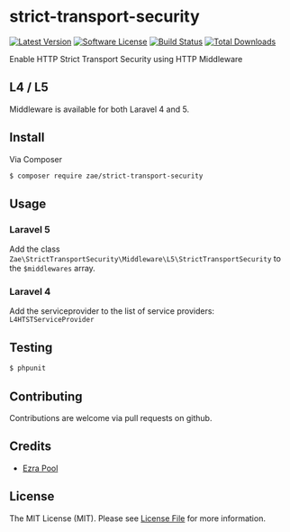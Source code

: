 # strict-transport-security

[![Latest Version](https://img.shields.io/github/release/Zae/strict-transport-security.svg?style=flat-square)](https://github.com/Zae/strict-transport-security/releases)
[![Software License](https://img.shields.io/badge/license-MIT-brightgreen.svg?style=flat-square)](LICENSE.md)
[![Build Status](https://img.shields.io/travis/Zae/strict-transport-security/master.svg?style=flat-square)](https://travis-ci.org/Zae/strict-transport-security)
[![Total Downloads](https://img.shields.io/packagist/dt/Zae/strict-transport-security.svg?style=flat-square)](https://packagist.org/packages/Zae/strict-transport-security)

Enable HTTP Strict Transport Security using HTTP Middleware

## L4 / L5

Middleware is available for both Laravel 4 and 5.

## Install

Via Composer

``` bash
$ composer require zae/strict-transport-security
```

## Usage

### Laravel 5
Add the class `Zae\StrictTransportSecurity\Middleware\L5\StrictTransportSecurity` to the `$middlewares` array.

### Laravel 4
Add the serviceprovider to the list of service providers: `L4HTSTServiceProvider`

## Testing

``` bash
$ phpunit
```

## Contributing

Contributions are welcome via pull requests on github.

## Credits

- [Ezra Pool](https://github.com/Zae)

## License

The MIT License (MIT). Please see [License File](LICENSE.md) for more information.
